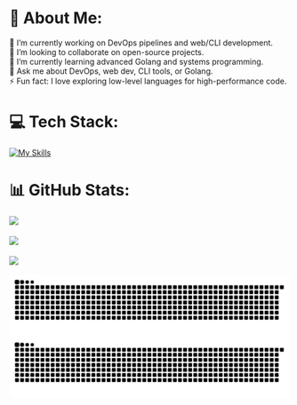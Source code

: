 
# 💫 About Me:
🔭 I’m currently working on DevOps pipelines and web/CLI development.  
👯 I’m looking to collaborate on open-source projects.  
🌱 I’m currently learning advanced Golang and systems programming.  
💬 Ask me about DevOps, web dev, CLI tools, or Golang.  
⚡ Fun fact: I love exploring low-level languages for high-performance code.  

# 💻 Tech Stack:
[![My Skills](https://skillicons.dev/icons?i=go,typescript,javascript,html,css,react,nextjs,tailwind,figma,lua&)](https://skillicons.dev)

# 📊 GitHub Stats:
![](https://github-readme-stats.vercel.app/api?username=fini3&theme=onedark&hide_border=true&include_all_commits=true&count_private=true)<br/>  
![](https://github-readme-streak-stats.herokuapp.com/?user=fini3&theme=onedark&hide_border=true)<br/>  
![](https://github-readme-stats.vercel.app/api/top-langs/?username=fini3&theme=onedark&hide_border=true&include_all_commits=true&count_private=true&layout=compact)  

![github contribution grid snake animation](https://raw.githubusercontent.com/don-cryptus/don-cryptus/output/github-contribution-grid-snake-dark.svg#gh-dark-mode-only)![github contribution grid snake animation](https://raw.githubusercontent.com/don-cryptus/don-cryptus/output/github-contribution-grid-snake.svg#gh-light-mode-only)
